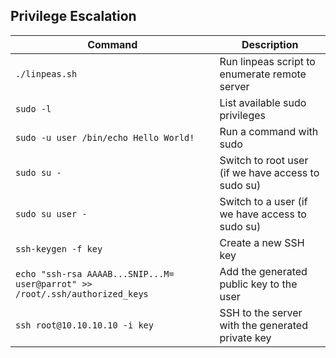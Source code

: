 ## Privilege Escalation

| **Command** | **Description** |
| --- | --- |
| `./linpeas.sh` | Run linpeas script to enumerate remote server |
| `sudo -l` | List available sudo privileges |
| `sudo -u user /bin/echo Hello World!` | Run a command with sudo |
| `sudo su -` | Switch to root user (if we have access to sudo su) |
| `sudo su user -` | Switch to a user (if we have access to sudo su) |
| `ssh-keygen -f key` | Create a new SSH key |
| `echo "ssh-rsa AAAAB...SNIP...M= user@parrot" >> /root/.ssh/authorized_keys` | Add the generated public key to the user |
| `ssh root@10.10.10.10 -i key` | SSH to the server with the generated private key |